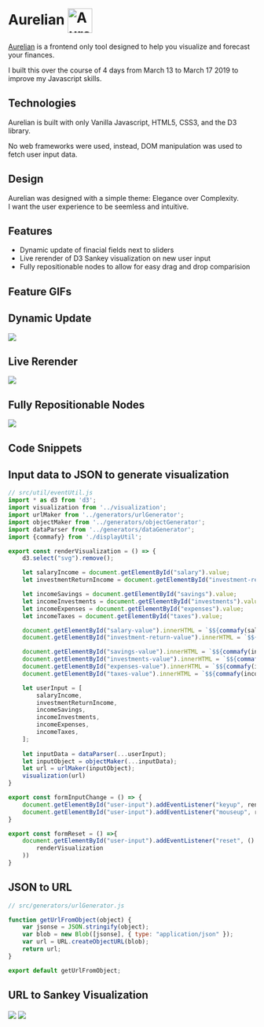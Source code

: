 Aurelian <img src="https://github.com/zkevinbai/Aurelian/blob/master/assets/favicon.png" alt="Aurelian Logo" align="center" height="50px" />
======


[Aurelian](https://zkevinbai.github.io/Aurelian/) is a frontend only tool designed to help you visualize and forecast your finances.

I built this over the course of 4 days from March 13 to March 17 2019 to improve my Javascript skills.

Technologies
---
Aurelian is built with only Vanilla Javascript, HTML5, CSS3, and the D3 library.

No web frameworks were used, instead, DOM manipulation was used to fetch user input data. 

Design
---
Aurelian was designed with a simple theme: Elegance over Complexity.  
I want the user experience to be seemless and intuitive.

Features
---
* Dynamic update of finacial fields next to sliders
* Live rerender of D3 Sankey visualization on new user input
* Fully repositionable nodes to allow for easy drag and drop comparision

Feature GIFs
---
## Dynamic Update
<img src="https://github.com/zkevinbai/Aurelian/blob/master/assets/gifs/dynamicUpdate.gif" align="center"/>

## Live Rerender
<img src="https://github.com/zkevinbai/Aurelian/blob/master/assets/gifs/liveRender.gif" align="center"/>

## Fully Repositionable Nodes
<img src="https://github.com/zkevinbai/Aurelian/blob/master/assets/gifs/dragAndDrop.gif" align="center"/>

Code Snippets
---

## Input data to JSON to generate visualization
```js 
// src/util/eventUtil.js
import * as d3 from 'd3';
import visualization from '../visualization';
import urlMaker from '../generators/urlGenerator';
import objectMaker from '../generators/objectGenerator';
import dataParser from '../generators/dataGenerator';
import {commafy} from './displayUtil';

export const renderVisualization = () => {
    d3.select("svg").remove();

    let salaryIncome = document.getElementById("salary").value;
    let investmentReturnIncome = document.getElementById("investment-return").value;

    let incomeSavings = document.getElementById("savings").value;
    let incomeInvestments = document.getElementById("investments").value;
    let incomeExpenses = document.getElementById("expenses").value;
    let incomeTaxes = document.getElementById("taxes").value;

    document.getElementById("salary-value").innerHTML = `$${commafy(salaryIncome)}`;
    document.getElementById("investment-return-value").innerHTML = `$${commafy(investmentReturnIncome)}`;

    document.getElementById("savings-value").innerHTML = `$${commafy(incomeSavings)}`;
    document.getElementById("investments-value").innerHTML = `$${commafy(incomeInvestments)}`;
    document.getElementById("expenses-value").innerHTML = `$${commafy(incomeExpenses)}`;
    document.getElementById("taxes-value").innerHTML = `$${commafy(incomeTaxes)}`;

    let userInput = [
        salaryIncome,
        investmentReturnIncome,
        incomeSavings,
        incomeInvestments,
        incomeExpenses,
        incomeTaxes,
    ];
    
    let inputData = dataParser(...userInput);
    let inputObject = objectMaker(...inputData);
    let url = urlMaker(inputObject);
    visualization(url)
}

export const formInputChange = () => {
    document.getElementById("user-input").addEventListener("keyup", renderVisualization)
    document.getElementById("user-input").addEventListener("mouseup", renderVisualization)
}

export const formReset = () =>{
    document.getElementById("user-input").addEventListener("reset", () => setTimeout(
        renderVisualization
    ))
}
```

## JSON to URL

```js
// src/generators/urlGenerator.js

function getUrlFromObject(object) {
    var jsonse = JSON.stringify(object);
    var blob = new Blob([jsonse], { type: "application/json" });
    var url = URL.createObjectURL(blob);
    return url;
}

export default getUrlFromObject;
```

## URL to Sankey Visualization

<img src="https://github.com/zkevinbai/Aurelian/blob/master/assets/code/sankeyP1.png" align="center"/>

<img src="https://github.com/zkevinbai/Aurelian/blob/master/assets/code/sankeyP2.png" align="center"/>